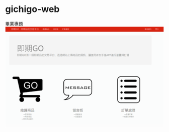 # gichigo-web
畢業專題
![image](https://github.com/rvnk0716/gichigo-web/blob/master/%E5%9C%96%E7%89%871.png)
